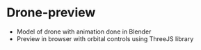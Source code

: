 # Drone-preview
- Model of drone with animation done in Blender
- Preview in browser with orbital controls using ThreeJS library
